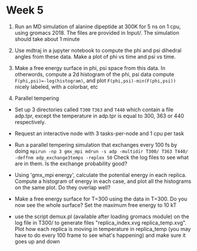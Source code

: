# Week 5
1) Run an MD simulation of alanine dipeptide at 300K for 5 ns on 1 cpu, using gromacs 2018. The files are provided in Input/. The simulation should take about 1 minute

2) Use mdtraj in a jupyter notebook to compute the phi and psi dihedral angles from these data. Make a plot of phi vs time and psi vs time.

3) Make a free energy surface in phi, psi space from this data. In otherwords, compute a 2d histogram of the phi, psi data compute `F(phi,psi)=-log(histogram)`, and plot `F(phi,psi)-min(F(phi,psi))` nicely labeled, with a colorbar, etc

4) Parallel tempering 
- Set up 3 directories called `T300` `T363` and `T440` which contain a file adp.tpr, except the temperature in adp.tpr is equal to 300, 363 or 440 respectively.
- Request an interactive node with 3 tasks-per-node and 1 cpu per task
- Run a parallel tempering simulation that exchanges every 100 fs by doing
 `mpirun -np 3 gmx_mpi mdrun -s adp -multidir T300/ T363 T440/ -deffnm adp_exchange3temps -replex 50`
Check the log files to see what are in them. Is the exchange probability good?

- Using 'gmx_mpi energy', calculate the potential energy in each replica. Compute a histogram of energy in each case, and plot all the histograms on the same plot. Do they overlap well?
- Make a free energy surface for T=300 using the data in T=300. Do you now see the whole surface? Set the maximum free energy to 10 kT
- use the script demux.pl (available after loading gromacs module) on the log file in T300/ to generate files "replica_index.xvg  replica_temp.xvg". Plot how each replica is moving in temperature in replica_temp (you may have to do every 100 frame to see what's happening) and make sure it goes up and down

